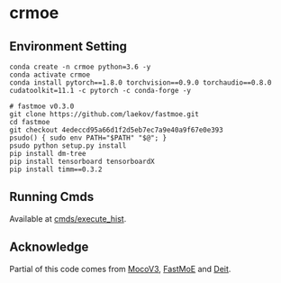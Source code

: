 # crmoe

## Environment Setting
```shell
conda create -n crmoe python=3.6 -y
conda activate crmoe
conda install pytorch==1.8.0 torchvision==0.9.0 torchaudio==0.8.0 cudatoolkit=11.1 -c pytorch -c conda-forge -y

# fastmoe v0.3.0
git clone https://github.com/laekov/fastmoe.git
cd fastmoe
git checkout 4edeccd95a66d1f2d5eb7ec7a9e40a9f67e0e393
psudo() { sudo env PATH="$PATH" "$@"; }
psudo python setup.py install
pip install dm-tree
pip install tensorboard tensorboardX
pip install timm==0.3.2
```

## Running Cmds
Available at [cmds/execute_hist](cmds/execute_hist).

## Acknowledge
Partial of this code comes from [MocoV3](https://github.com/facebookresearch/moco-v3), [FastMoE](https://github.com/laekov/fastmoe) and [Deit](https://github.com/facebookresearch/deit).